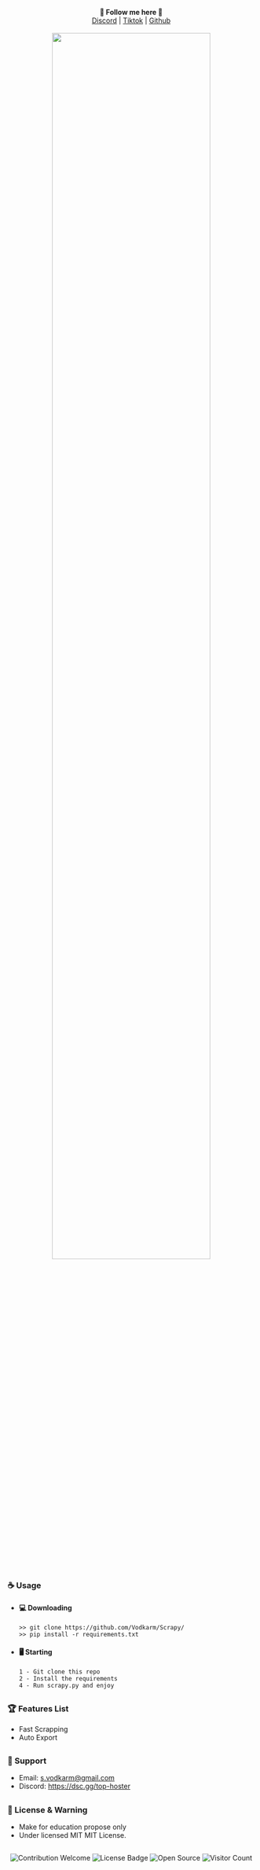 <p align='center'>
  <b>🎀 Follow me here 🎀</b><br>  
  <a href="https://dsc.gg/top-hoster">Discord</a> |
  <a href="https://vm.tiktok.com/ZMR4ruEeW/">Tiktok</a> |
  <a href="https://github.com/Vodkarm">Github</a><br><br>
  <img src="https://i.postimg.cc/ryHmBV5t/26-F476-E8-891-D-4907-8002-0896004-BC068.png" style="width: 80%">
</p>

##  


### ☕ Usage  
- #### 💻 Downloading
     ```
    >> git clone https://github.com/Vodkarm/Scrapy/
    >> pip install -r requirements.txt
    ```
- #### 🖥️ Starting
      1 - Git clone this repo
      2 - Install the requirements
      4 - Run scrapy.py and enjoy

##  

### 🏆 Features List
- Fast Scrapping
- Auto Export

##   

### 🧰 Support
- Email: <s.vodkarm@gmail.com>
- Discord: https://dsc.gg/top-hoster

##  

### 📜 License & Warning
- Make for education propose only
- Under licensed MIT MIT License.

##  

<p align="center">
  <img src="https://img.shields.io/badge/contributions-welcome-brightgreen.svg?style=flat" alt="Contribution Welcome">
  <img src="https://img.shields.io/badge/License-MIT-blue.svg" alt="License Badge">
  <img src="https://badges.frapsoft.com/os/v3/open-source.svg?v=103" alt="Open Source">
  <img src="https://visitor-badge.laobi.icu/badge?page_id=Vodkarm.Scrapy" alt="Visitor Count">
</p>

